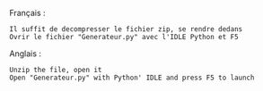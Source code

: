 Français :

    Il suffit de decompresser le fichier zip, se rendre dedans
    Ovrir le fichier "Generateur.py" avec l'IDLE Python et F5

Anglais :

    Unzip the file, open it
    Open "Generateur.py" with Python' IDLE and press F5 to launch

